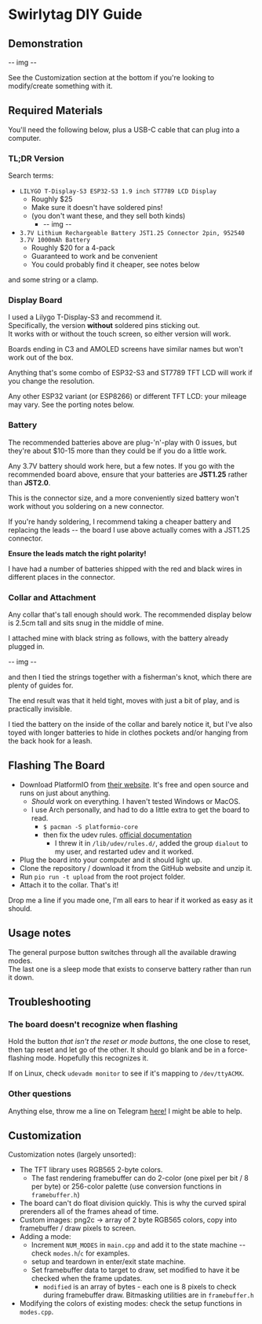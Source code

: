 # Swirlytag DIY Guide

## Demonstration

-- img -- 

See the Customization section at the bottom if you're looking to modify/create something with it. 

## Required Materials

You'll need the following below, plus a USB-C cable that can plug into a computer. 

### TL;DR Version

Search terms:  

* `LILYGO T-Display-S3 ESP32-S3 1.9 inch ST7789 LCD Display`  
  * Roughly $25  
  * Make sure it doesn't have soldered pins!   
  * (you don't want these, and they sell both kinds)  
    * -- img --  
* `3.7V Lithium Rechargeable Battery JST1.25 Connector 2pin, 952540 3.7V 1000mAh Battery`  
  * Roughly $20 for a 4-pack  
  * Guaranteed to work and be convenient   
  * You could probably find it cheaper, see notes below    

and some string or a clamp.   

### Display Board

I used a Lilygo T-Display-S3 and recommend it.  
Specifically, the version **without** soldered pins sticking out.   
It works with or without the touch screen, so either version will work.  

Boards ending in C3 and AMOLED screens have similar names but won't work out of the box.  

Anything that's some combo of ESP32-S3 and ST7789 TFT LCD will work if you change the resolution.  

Any other ESP32 variant (or ESP8266) or different TFT LCD: your mileage may vary. See the porting notes below. 

### Battery

The recommended batteries above are plug-'n'-play with 0 issues, but they're about $10-15 more than they could be if you do a little work.  

Any 3.7V battery should work here, but a few notes. If you go with the recommended board above, ensure that your batteries are
**JST1.25** rather than **JST2.0**.  

This is the connector size, and a more conveniently sized battery won't work without you soldering on a new connector.   

If you're handy soldering, I recommend taking a cheaper battery and replacing the leads -- the board I use above actually comes with a JST1.25 connector.  

**Ensure the leads match the right polarity!**  

I have had a number of batteries shipped with the red and black wires in different places in the connector.  

### Collar and Attachment 

Any collar that's tall enough should work. The recommended display below is 2.5cm tall and sits snug in the middle of mine. 

I attached mine with black string as follows, with the battery already plugged in.

-- img --

and then I tied the strings together with a fisherman's knot, which there are plenty of guides for. 

The end result was that it held tight, moves with just a bit of play, and is practically invisible. 

I tied the battery on the inside of the collar and barely notice it, but I've also toyed with longer batteries to hide in clothes pockets and/or hanging from the back hook for a leash. 

## Flashing The Board

* Download PlatformIO from [their website](https://platformio.org/platformio-ide). It's free and open source and runs on just about anything.
  * *Should* work on everything. I haven't tested Windows or MacOS. 
  * I use Arch personally, and had to do a little extra to get the board to read.
    * `$ pacman -S platformio-core`
    * then fix the udev rules. [official documentation](https://docs.platformio.org/en/stable/core/installation/udev-rules.html)
      * I threw it in `/lib/udev/rules.d/`, added the group `dialout` to my user, and restarted udev and it worked.
* Plug the board into your computer and it should light up. 
* Clone the repository / download it from the GitHub website and unzip it.  
* Run `pio run -t upload` from the root project folder. 
* Attach it to the collar. That's it!  

Drop me a line if you made one, I'm all ears to hear if it worked as easy as it should.   

## Usage notes  

The general purpose button switches through all the available drawing modes.   
The last one is a sleep mode that exists to conserve battery rather than run it down.  

## Troubleshooting 
 
### The board doesn't recognize when flashing

Hold the button *that isn't the reset or mode buttons*, the one close to reset, then tap reset and let go of the other. It should go blank and be in a force-flashing mode. Hopefully this recognizes it.  

If on Linux, check `udevadm monitor` to see if it's mapping to `/dev/ttyACMX`.  

### Other questions

Anything else, throw me a line on Telegram [here!](https://t.me/pridebeef) I might be able to help. 

## Customization

Customization notes (largely unsorted):  
* The TFT library uses RGB565 2-byte colors.  
  * The fast rendering framebuffer can do 2-color (one pixel per bit / 8 per byte) or 256-color palette (use conversion functions in `framebuffer.h`) 
* The board can't do float division quickly. This is why the curved spiral prerenders all of the frames ahead of time. 
* Custom images: png2c -> array of 2 byte RGB565 colors, copy into framebuffer / draw pixels to screen. 
* Adding a mode:  
  * Increment `NUM_MODES` in `main.cpp` and add it to the state machine -- check `modes.h`/`c` for examples.
  * setup and teardown in enter/exit state machine. 
  * Set framebuffer data to target to draw, set modified to have it be checked when the frame updates. 
    * `modified` is an array of bytes - each one is 8 pixels to check during framebuffer draw. Bitmasking utilities are in `framebuffer.h`
* Modifying the colors of existing modes: check the setup functions in `modes.cpp`.
